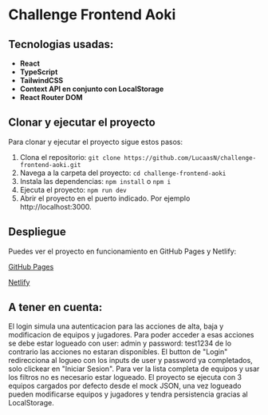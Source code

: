 # Challenge Frontend Aoki

## Tecnologias usadas:

- **React**
- **TypeScript**
- **TailwindCSS**
- **Context API en conjunto con LocalStorage**
- **React Router DOM**


## Clonar y ejecutar el proyecto

Para clonar y ejecutar el proyecto sigue estos pasos:

1. Clona el repositorio:
   `git clone https://github.com/LucaasN/challenge-frontend-aoki.git`
2. Navega a la carpeta del proyecto:
   `cd challenge-frontend-aoki`
3. Instala las dependencias:
   `npm install` o `npm i`
6. Ejecuta el proyecto:
   `npm run dev`
8. Abrir el proyecto en el puerto indicado. Por ejemplo http://localhost:3000.


## Despliegue
Puedes ver el proyecto en funcionamiento en GitHub Pages y Netlify:

[GitHub Pages](https://lucaasn.github.io/challenge-frontend-aoki/)

[Netlify](https://challenge-frontend-aoki.netlify.app/)

## A tener en cuenta:
El login simula una autenticacion para las acciones de alta, baja y modificacion de equipos y jugadores. Para poder acceder a esas acciones se debe estar logueado con user: admin y password: test1234 de lo contrario las acciones no estaran disponibles. El button de "Login" redirecciona al logueo con los inputs de user y password ya completados, solo clickear en "Iniciar Sesion". Para ver la lista completa de equipos y usar los filtros no es necesario estar logueado. El proyecto se ejecuta con 3 equipos cargados por defecto desde el mock JSON, una vez logueado pueden modificarse equipos y jugadores y tendra persistencia gracias al LocalStorage.

